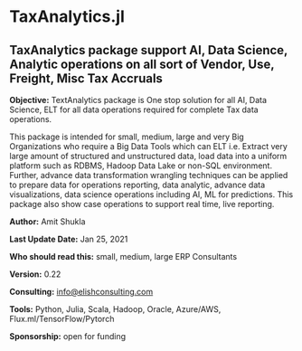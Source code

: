 # TaxAnalytics.jl

## TaxAnalytics package support AI, Data Science, Analytic operations on all sort of Vendor, Use, Freight, Misc Tax Accruals

**Objective:** TextAnalytics package is One stop solution for all AI, Data Science, ELT for all data operations required for complete Tax data operations.

This package is intended for small, medium, large and very Big Organizations who require a Big Data Tools which can ELT i.e. Extract very large amount of structured and unstructured data, load data into a uniform platform such as RDBMS, Hadoop Data Lake or non-SQL environment.
Further, advance data transformation wrangling techniques can be applied to prepare data for operations reporting, data analytic, advance data visualizations, data science operations including AI, ML for predictions.
This package also show case operations to support real time, live reporting. 

**Author:** Amit Shukla

**Last Update Date:** Jan 25, 2021

**Who should read this:** small, medium, large ERP Consultants

**Version:** 0.22

**Consulting:** info@elishconsulting.com

**Tools:** Python, Julia, Scala, Hadoop, Oracle, Azure/AWS, Flux.ml/TensorFlow/Pytorch

**Sponsorship:** open for funding
